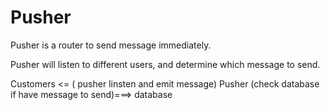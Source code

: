 # Pusher

Pusher is a router to send message immediately.

Pusher will listen to different users, and determine which message to send.

Customers <= ( pusher linsten and emit message) Pusher (check database if have message to send)===> database

